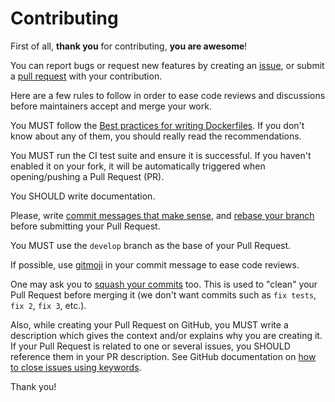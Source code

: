 Contributing
============

First of all, **thank you** for contributing, **you are awesome**!

You can report bugs or request new features by creating an [issue](https://github.com/Monogramm/docker-erpnext-ext/issues), or submit a [pull request](https://github.com/Monogramm/docker-erpnext-ext/pulls) with your contribution.

Here are a few rules to follow in order to ease code reviews and discussions before maintainers accept and merge your work.

You MUST follow the [Best practices for writing Dockerfiles](https://docs.docker.com/develop/develop-images/dockerfile_best-practices/). If you don't know about any of them, you should really read the recommendations.

You MUST run the CI test suite and ensure it is successful. If you haven't enabled it on your fork, it will be automatically triggered when opening/pushing a Pull Request (PR).

You SHOULD write documentation.

Please, write [commit messages that make sense](http://tbaggery.com/2008/04/19/a-note-about-git-commit-messages.html), and [rebase your branch](http://git-scm.com/book/en/Git-Branching-Rebasing) before submitting your Pull Request.

You MUST use the `develop` branch as the base of your Pull Request.

If possible, use [gitmoji](https://gitmoji.carloscuesta.me/) in your commit message to ease code reviews.

One may ask you to [squash your commits](http://gitready.com/advanced/2009/02/10/squashing-commits-with-rebase.html) too. This is used to "clean" your Pull Request before merging it (we don't want commits such as `fix tests`, `fix 2`, `fix 3`, etc.).

Also, while creating your Pull Request on GitHub, you MUST write a description which gives the context and/or explains why you are creating it. If your Pull Request is related to one or several issues, you SHOULD reference them in your PR description. See GitHub documentation on [how to close issues using keywords](https://help.github.com/en/articles/closing-issues-using-keywords).

Thank you!
